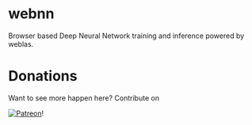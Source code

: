 # webnn

Browser based Deep Neural Network training and inference powered by weblas.

# Donations

Want to see more happen here?
Contribute on

[![Patreon](https://s3.amazonaws.com/patreon_public_assets/patreon_negative.svg)](https://patreon.com/waylonflinn)!

